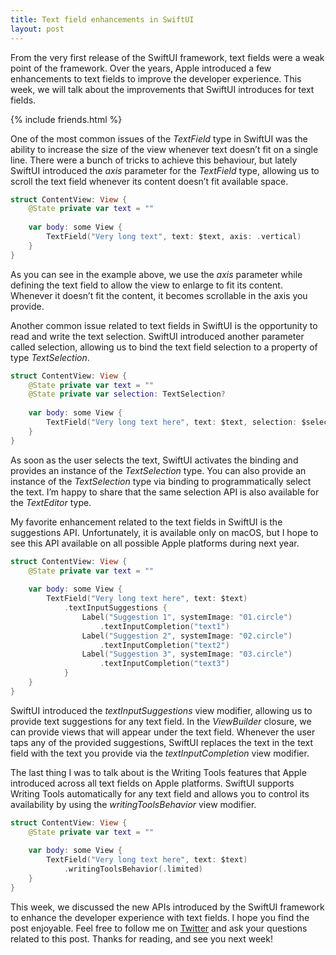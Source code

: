 ```yaml
---
title: Text field enhancements in SwiftUI
layout: post
---
```


From the very first release of the SwiftUI framework, text fields were a weak point of the framework. Over the years, Apple introduced a few enhancements to text fields to improve the developer experience. This week, we will talk about the improvements that SwiftUI introduces for text fields.

{% include friends.html %}

One of the most common issues of the *TextField* type in SwiftUI was the ability to increase the size of the view whenever text doesn’t fit on a single line. There were a bunch of tricks to achieve this behaviour, but lately SwiftUI introduced the *axis* parameter for the *TextField* type, allowing us to scroll the text field whenever its content doesn’t fit available space.

```swift
struct ContentView: View {
    @State private var text = ""
    
    var body: some View {
        TextField("Very long text", text: $text, axis: .vertical)
    }
}
```

As you can see in the example above, we use the *axis* parameter while defining the text field to allow the view to enlarge to fit its content. Whenever it doesn’t fit the content, it becomes scrollable in the axis you provide.

Another common issue related to text fields in SwiftUI is the opportunity to read and write the text selection. SwiftUI introduced another parameter called selection, allowing us to bind the text field selection to a property of type *TextSelection*.

```swift
struct ContentView: View {
    @State private var text = ""
    @State private var selection: TextSelection?
    
    var body: some View {
        TextField("Very long text here", text: $text, selection: $selection)
    }
}
```

As soon as the user selects the text, SwiftUI activates the binding and provides an instance of the *TextSelection* type. You can also provide an instance of the *TextSelection* type via binding to programmatically select the text. I’m happy to share that the same selection API is also available for the *TextEditor* type.

My favorite enhancement related to the text fields in SwiftUI is the suggestions API. Unfortunately, it is available only on macOS, but I hope to see this API available on all possible Apple platforms during next year.

```swift
struct ContentView: View {
    @State private var text = ""
    
    var body: some View {
        TextField("Very long text here", text: $text)
            .textInputSuggestions {
                Label("Suggestion 1", systemImage: "01.circle")
                    .textInputCompletion("text1")
                Label("Suggestion 2", systemImage: "02.circle")
                    .textInputCompletion("text2")
                Label("Suggestion 3", systemImage: "03.circle")
                    .textInputCompletion("text3")
            }
    }
}
```

SwiftUI introduced the *textInputSuggestions* view modifier, allowing us to provide text suggestions for any text field. In the *ViewBuilder* closure, we can provide views that will appear under the text field. Whenever the user taps any of the provided suggestions, SwiftUI replaces the text in the text field with the text you provide via the *textInputCompletion* view modifier.

The last thing I was to talk about is the Writing Tools features that Apple introduced across all text fields on Apple platforms. SwiftUI supports Writing Tools automatically for any text field and allows you to control its availability by using the *writingToolsBehavior* view modifier.

```swift
struct ContentView: View {
    @State private var text = ""
    
    var body: some View {
        TextField("Very long text here", text: $text)
            .writingToolsBehavior(.limited)
    }
}
```

This week, we discussed the new APIs introduced by the SwiftUI framework to enhance the developer experience with text fields. I hope you find the post enjoyable. Feel free to follow me on [Twitter](https://twitter.com/mecid) and ask your questions related to this post. Thanks for reading, and see you next week!
